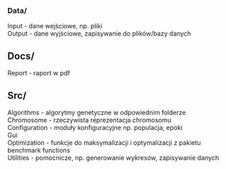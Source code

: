 ### Data/
Input - dane wejściowe, np. pliki <br>
Output - dane wyjściowe, zapisywanie do plików/bazy danych

## Docs/
Report - raport w pdf

## Src/
Algorithms - algorytmy genetyczne w odpowiednim folderze <br>
Chromosome - rzeczywista reprezentacja chromosomu <br>
Configuration - moduły konfiguracyjne np. populacja, epoki <br>
Gui <br>
Optimization - funkcje do maksymalizacji i optymalizacji z pakietu benchmark functions <br>
Utilities - pomocnicze, np. generowanie wykresów, zapisywanie danych
